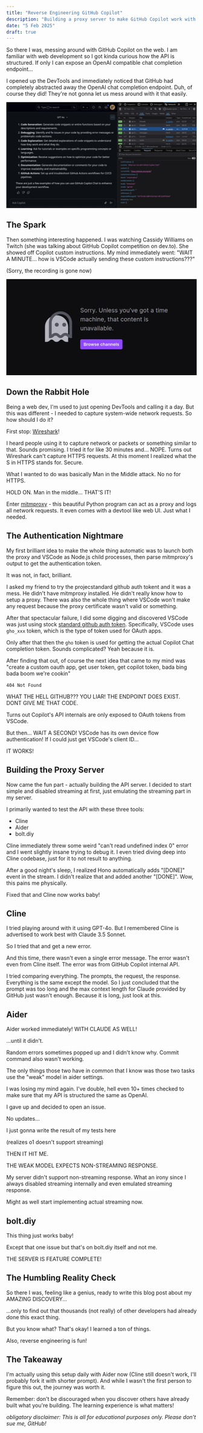 ```yaml
---
title: "Reverse Engineering GitHub Copilot"
description: "Building a proxy server to make GitHub Copilot work with third-party tools"
date: "5 Feb 2025"
draft: true
---
```


So there I was, messing around with GitHub Copilot on the web. I am familiar with web development so I got kinda curious how the API is structured. If only I can expose an OpenAI compatible chat completion endpoint...

I opened up the DevTools and immediately noticed that GitHub had completely abstracted away the OpenAI chat completion endpoint. Duh, of course they did! They're not gonna let us mess around with it that easily.

![GitHub Web api structure](./01-github-web.webp)

## The Spark

Then something interesting happened. I was watching Cassidy Williams on Twitch (she was talking about GitHub Copilot competition on dev.to). She showed off Copilot custom instructions. My mind immediately went: "WAIT A MINUTE... how is VSCode actually sending these custom instructions???"

(Sorry, the recording is gone now)

![The twitch recording](./02-twitch-recording.webp)

## Down the Rabbit Hole

Being a web dev, I'm used to just opening DevTools and calling it a day. But this was different - I needed to capture system-wide network requests. So how should I do it?

First stop: [Wireshark](https://gitlab.com/wireshark/wireshark)!

I heard people using it to capture network or packets or something similar to that. Sounds promising. I tried it for like 30 minutes and... NOPE. Turns out Wireshark can't capture HTTPS requests. At this moment I realized what the S in HTTPS stands for. Secure.

What I wanted to do was basically Man in the Middle attack. No no for HTTPS.

HOLD ON. Man in the middle... THAT'S IT!

Enter [mitmproxy](https://github.com/mitmproxy/mitmproxy) - this beautiful Python program can act as a proxy and logs all network requests. It even comes with a devtool like web UI. Just what I needed.

## The Authentication Nightmare

My first brilliant idea to make the whole thing automatic was to launch both the proxy and VSCode as Node.js child processes, then parse mitmproxy's output to get the authentication token.

It was not, in fact, brilliant.

I asked my friend to try the projecstandard github auth tokent and it was a mess. He didn't have mitmproxy installed. He didn't really know how to setup a proxy. There was also the whole thing where VSCode won't make any request because the proxy certificate wasn't valid or something.

After that spectacular failure, I did some digging and discovered VSCode was just using stock [standard github auth token](https://github.blog/engineering/platform-security/behind-githubs-new-authentication-token-formats). Specifically, VSCode uses `gho_xxx` token, which is the type of token used for OAuth apps.

Only after that then the `gho` token is used for getting the actual Copilot Chat completion token. Sounds complicated? Yeah because it is.

After finding that out, of course the next idea that came to my mind was "create a custom oauth app, get user token, get copilot token, bada bing bada boom we're cookin"

```
404 Not Found
```

WHAT THE HELL GITHUB??? YOU LIAR! THE ENDPOINT DOES EXIST. DONT GIVE ME THAT CODE.

Turns out Copilot's API internals are only exposed to OAuth tokens from VSCode.

But then... WAIT A SECOND! VSCode has its own device flow authentication! If I could just get VSCode's client ID...

IT WORKS!

## Building the Proxy Server

Now came the fun part - actually building the API server. I decided to start simple and disabled streaming at first, just emulating the streaming part in my server.

I primarily wanted to test the API with these three tools:

- Cline
- Aider
- bolt.diy

Cline immediately threw some weird "can't read undefined index 0" error and I went slightly insane trying to debug it. I even tried diving deep into Cline codebase, just for it to not result to anything.

After a good night's sleep, I realized Hono automatically adds "\[DONE\]" event in the stream. I didn't realize that and added another "\[DONE\]". Wow, this pains me physically.

Fixed that and Cline now works baby!

## Cline

I tried playing around with it using GPT-4o. But I remembered Cline is advertised to work best with Claude 3.5 Sonnet.

So I tried that and get a new error.

And this time, there wasn't even a single error message. The error wasn't even from Cline itself. The error was from GitHub Copilot internal API.

I tried comparing everything. The prompts, the request, the response. Everything is the same except the model. So I just concluded that the prompt was too long and the max context length for Claude provided by GitHub just wasn't enough. Because it is long, just look at this.

## Aider

Aider worked immediately! WITH CLAUDE AS WELL!

...until it didn't.

Random errors sometimes popped up and I didn't know why. Commit command also wasn't working.

The only things those two have in common that I know was those two tasks use the "weak" model in aider settings.

I was losing my mind again. I've double, hell even 10+ times checked to make sure that my API is structured the same as OpenAI.

I gave up and decided to open an issue.

No updates...

I just gonna write the result of my tests here

(realizes o1 doesn't support streaming)

THEN IT HIT ME.

THE WEAK MODEL EXPECTS NON-STREAMING RESPONSE.

My server didn't support non-streaming response. What an irony since I always disabled streaming internally and even emulated streaming response.

Might as well start implementing actual streaming now.

## bolt.diy

This thing just works baby!

Except that one issue but that's on bolt.diy itself and not me.

THE SERVER IS FEATURE COMPLETE!

## The Humbling Reality Check

So there I was, feeling like a genius, ready to write this blog post about my AMAZING DISCOVERY...

...only to find out that thousands (not really) of other developers had already done this exact thing.

But you know what? That's okay! I learned a ton of things.

Also, reverse engineering is fun!

## The Takeaway

I'm actually using this setup daily with Aider now (Cline still doesn't work, I'll probably fork it with shorter prompt). And while I wasn't the first person to figure this out, the journey was worth it.

Remember: don't be discouraged when you discover others have already built what you're building. The learning experience is what matters!

_obligatory disclaimer: This is all for educational purposes only. Please don't sue me, GitHub!_
